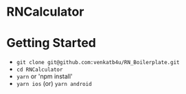 # RNCalculator

# Getting Started
- `git clone git@github.com:venkatb4u/RN_Boilerplate.git`
- `cd RNCalculator`
- `yarn` or 'npm install'
- `yarn ios` (or) `yarn android`